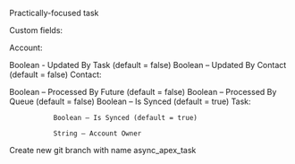 Practically-focused task

Custom fields:

Account:

Boolean -  Updated By Task (default = false)
Boolean – Updated By Contact (default = false)
Contact:

Boolean – Processed By Future (default = false)
Boolean – Processed By Queue (default = false)
Boolean – Is Synced (default = true)
Task:

               Boolean – Is Synced (default = true)

               String – Account Owner

 

Create new git branch with name async_apex_task

